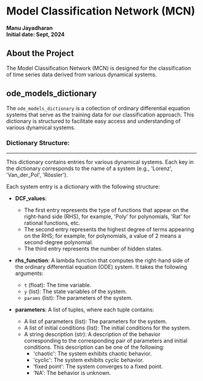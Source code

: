 # Model Classification Network (MCN)  
__Manu Jayadharan__  
__Initial date: Sept, 2024__

## About the Project
The Model Classification Network (MCN) is designed for the classification of time series data derived from various dynamical systems.

## ode_models_dictionary
The `ode_models_dictionary` is a collection of ordinary differential equation systems that serve as the training data for our classification approach. This dictionary is structured to facilitate easy access and understanding of various dynamical systems.

### Dictionary Structure:
----------------------
This dictionary contains entries for various dynamical systems. Each key in the dictionary corresponds to the name of a system (e.g., 'Lorenz', 'Van_der_Pol', 'Rössler').

Each system entry is a dictionary with the following structure:

- **DCF_values**: 
  - The first entry represents the type of functions that appear on the right-hand side (RHS), for example, 'Poly' for polynomials, 'Rat' for rational functions, etc.
  - The second entry represents the highest degree of terms appearing on the RHS; for example, for polynomials, a value of 2 means a second-degree polynomial.
  - The third entry represents the number of hidden states.

- **rhs_function**: A lambda function that computes the right-hand side of the ordinary differential equation (ODE) system. It takes the following arguments:
  - `t` (float): The time variable.
  - `y` (list): The state variables of the system.
  - `params` (list): The parameters of the system.

- **parameters**: A list of tuples, where each tuple contains:
  - A list of parameters (list): The parameters for the system.
  - A list of initial conditions (list): The initial conditions for the system.
  - A string description (str): A description of the behavior corresponding to the corresponding pair of parameters and initial conditions. This description can be one of the following:
    - 'chaotic': The system exhibits chaotic behavior.
    - 'cyclic': The system exhibits cyclic behavior.
    - 'fixed point': The system converges to a fixed point.
    - 'NA': The behavior is unknown.
